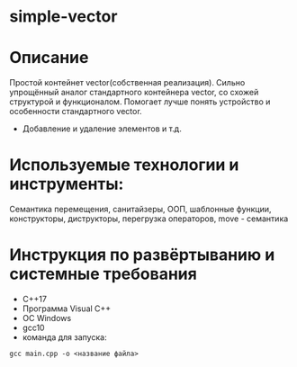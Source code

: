 # simple-vector

# Описание 
Простой контейнет vector(собственная реализация). Сильно упрощённый аналог стандартного контейнера vector, со схожей структурой и функционалом. Помогает лучше понять устройство и особенности стандартного vector.
* Добавление и удаление элементов и т.д.

# Используемые технологии и инструменты:
Семантика перемещения, санитайзеры, ООП, шаблонные функции, конструкторы, диструкторы, перегрузка операторов, move - семантика

# Инструкция по развёртыванию и системные требования
* С++17
* Программа Visual C++ 
* ОС Windows 
* gcc10
* команда для запуска:
```
gcc main.cpp -o <название файла>
```
